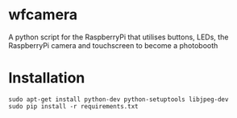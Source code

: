 # wfcamera

A python script for the RaspberryPi that utilises buttons, LEDs, the RaspberryPi camera and touchscreen to become a photobooth

# Installation

    sudo apt-get install python-dev python-setuptools libjpeg-dev
    sudo pip install -r requirements.txt
